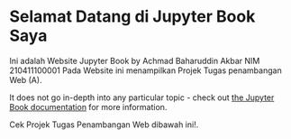 # Selamat Datang di Jupyter Book Saya

Ini adalah Website Jupyter Book by Achmad Baharuddin Akbar NIM 210411100001
Pada Website ini menampilkan Projek Tugas penambangan Web (A).

It does not go in-depth into any particular topic - check out [the Jupyter Book documentation](https://jupyterbook.org) for more information.

Cek Projek Tugas Penambangan Web dibawah ini!.

```{tableofcontents}
```
